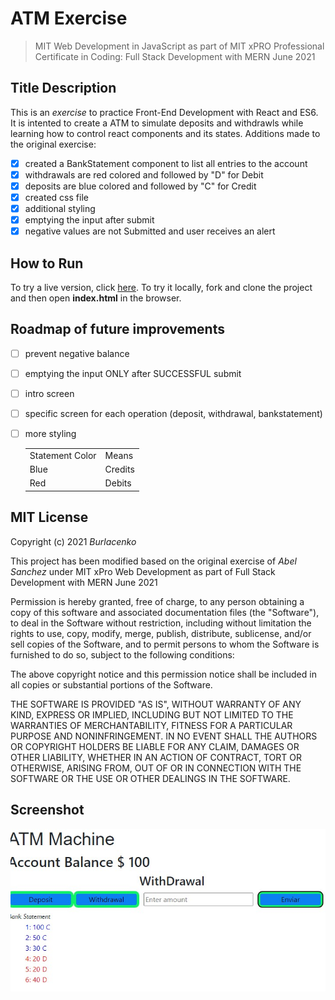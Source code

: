 # ATM Exercise
>MIT Web Development in JavaScript as part of MIT xPRO Professional Certificate in Coding: Full Stack Development with MERN June 2021

## Title Description
This is an <em>exercise</em> to practice Front-End Development with React and ES6. It is intented to create a ATM to simulate deposits and withdrawls while learning how to control react components and its states.
Additions made to the original exercise:

- [x] created a BankStatement component to list all entries to the account
- [x] withdrawals are red colored and followed by "D" for Debit
- [x] deposits are blue colored and followed by "C" for Credit
- [x] created css file
- [x] additional styling
- [x] emptying the input after submit
- [x] negative values are not Submitted and user receives an alert
  
## How to Run
To try a live version, click <a href="https://burlacenko.github.io/ToDoListExercise/index.html">here</a>. To try it locally, fork and clone the project and then open <strong>index.html</strong> in the browser.

## Roadmap of future improvements
- [ ] prevent negative balance
- [ ] emptying the input ONLY after SUCCESSFUL submit
- [ ] intro screen
- [ ] specific screen for each operation (deposit, withdrawal, bankstatement)
- [ ] more styling
 
  <table>
  <tr><td>Statement Color</td><td>Means</td></tr>
  <tr><td>Blue</td><td>Credits</td></tr>
  <tr><td>Red</td><td>Debits</td>
  </table>
  
## MIT License
Copyright (c) 2021 <em>Burlacenko</em>

This project has been modified based on the original exercise of <em>Abel Sanchez</em>
under MIT xPro Web Development as part of Full Stack Development with MERN June 2021

Permission is hereby granted, free of charge, to any person obtaining a copy
of this software and associated documentation files (the "Software"), to deal
in the Software without restriction, including without limitation the rights
to use, copy, modify, merge, publish, distribute, sublicense, and/or sell
copies of the Software, and to permit persons to whom the Software is
furnished to do so, subject to the following conditions:

The above copyright notice and this permission notice shall be included in all
copies or substantial portions of the Software.

THE SOFTWARE IS PROVIDED "AS IS", WITHOUT WARRANTY OF ANY KIND, EXPRESS OR
IMPLIED, INCLUDING BUT NOT LIMITED TO THE WARRANTIES OF MERCHANTABILITY,
FITNESS FOR A PARTICULAR PURPOSE AND NONINFRINGEMENT. IN NO EVENT SHALL THE
AUTHORS OR COPYRIGHT HOLDERS BE LIABLE FOR ANY CLAIM, DAMAGES OR OTHER
LIABILITY, WHETHER IN AN ACTION OF CONTRACT, TORT OR OTHERWISE, ARISING FROM,
OUT OF OR IN CONNECTION WITH THE SOFTWARE OR THE USE OR OTHER DEALINGS IN THE
SOFTWARE.
	
## Screenshot
![Image of ToDoList Exercise](Atm2021-11-09-1.jpg)

